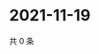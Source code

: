 # 2021-11-19

共 0 条

<!-- BEGIN WEIBO -->
<!-- 最后更新时间 Fri Nov 19 2021 09:54:28 GMT+0800 (China Standard Time) -->

<!-- END WEIBO -->
